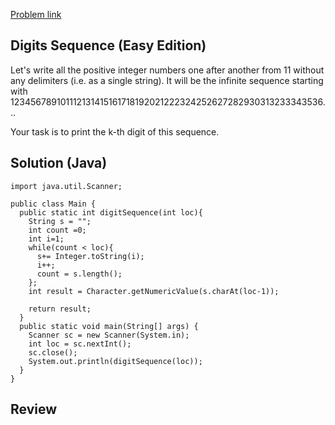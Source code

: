 [Problem link](https://codeforces.com/problemset/problem/1177/A)

## Digits Sequence (Easy Edition)

Let's write all the positive integer numbers one after another from 11 without any delimiters (i.e. as a single string). It will be the infinite sequence starting with 123456789101112131415161718192021222324252627282930313233343536...

Your task is to print the k-th digit of this sequence.

## Solution (Java)
```
import java.util.Scanner;

public class Main {
  public static int digitSequence(int loc){
    String s = "";
    int count =0;
    int i=1;
    while(count < loc){
      s+= Integer.toString(i);
      i++;
      count = s.length();
    };
    int result = Character.getNumericValue(s.charAt(loc-1));

    return result;
  }
  public static void main(String[] args) {
    Scanner sc = new Scanner(System.in);
    int loc = sc.nextInt();
    sc.close();
    System.out.println(digitSequence(loc));
  }
}
```

## Review

